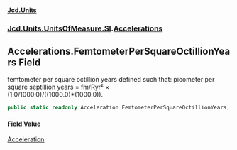 #### [Jcd.Units](index.md 'index')
### [Jcd.Units.UnitsOfMeasure.SI](Jcd.Units.UnitsOfMeasure.SI.md 'Jcd.Units.UnitsOfMeasure.SI').[Accelerations](Accelerations.md 'Jcd.Units.UnitsOfMeasure.SI.Accelerations')

## Accelerations.FemtometerPerSquareOctillionYears Field

femtometer per square octillion years defined such that: picometer per square septillion years = fm/Ryr² ×  
(1.0/1000.0)/((1000.0)*(1000.0)).

```csharp
public static readonly Acceleration FemtometerPerSquareOctillionYears;
```

#### Field Value
[Acceleration](Acceleration.md 'Jcd.Units.UnitTypes.Acceleration')
